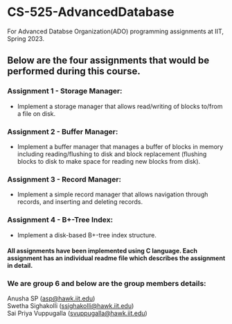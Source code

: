 # CS-525-AdvancedDatabase
  For Advanced Databse Organization(ADO) programming assignments at IIT, Spring 2023.
  
## Below are the four assignments that would be performed during this course.

### Assignment 1 - Storage Manager: 
- Implement a storage manager that allows read/writing of blocks to/from a file on disk. <br>
### Assignment 2 - Buffer Manager: 
- Implement a buffer manager that manages a buffer of blocks in memory including reading/flushing to disk and block replacement (flushing blocks to disk to make space for reading new blocks from disk). <br>
### Assignment 3 - Record Manager: 
- Implement a simple record manager that allows navigation through records, and inserting and deleting records. <br>
### Assignment 4 - B+-Tree Index: 
- Implement a disk-based B+-tree index structure. <br>

#### All assignments have been implemented using C language. Each assignment has an individual readme file which describes the assignment in detail. 

### We are group 6 and below are the group members details:

Anusha SP (asp@hawk.iit.edu) <br>
Swetha Sighakolli (ssighakolli@hawk.iit.edu) <br>
Sai Priya Vuppugalla (svuppugalla@hawk.iit.edu) <br>
